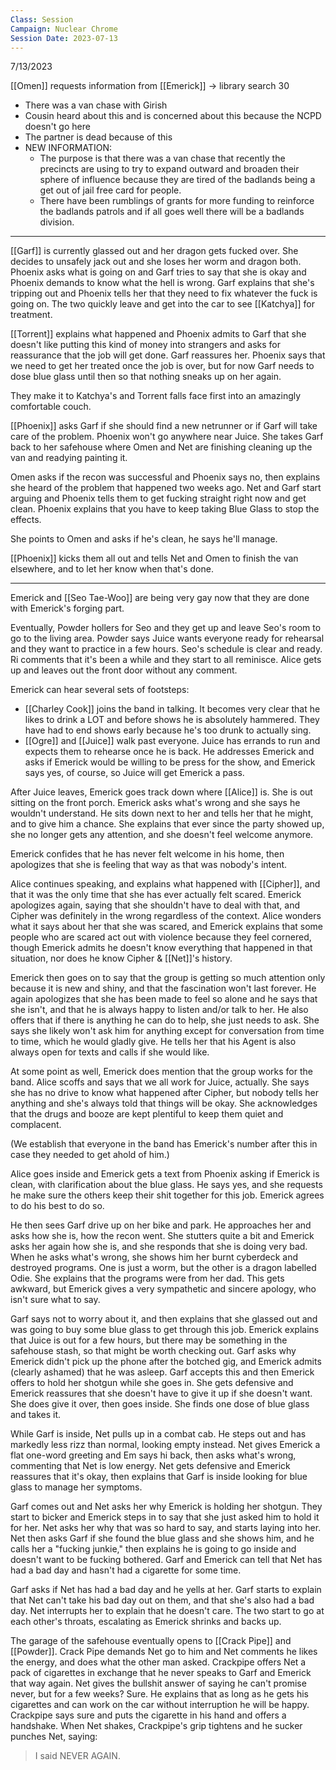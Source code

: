 ```yaml
---
Class: Session
Campaign: Nuclear Chrome
Session Date: 2023-07-13
---
```

7/13/2023

[[Omen]] requests information from [[Emerick]] -> library search 30

- There was a van chase with Girish
- Cousin heard about this and is concerned about this because the NCPD doesn't go here
- The partner is dead because of this
- NEW INFORMATION:
	- The purpose is that there was a van chase that recently the precincts are using to try to expand outward and broaden their sphere of influence because they are tired of the badlands being a get out of jail free card for people.
	- There have been rumblings of grants for more funding to reinforce the badlands patrols and if all goes well there will be a badlands division.

----

[[Garf]] is currently glassed out and her dragon gets fucked over. She decides to unsafely jack out and she loses her worm and dragon both. Phoenix asks what is going on and Garf tries to say that she is okay and Phoenix demands to know what the hell is wrong. Garf explains that she's tripping out and Phoenix tells her that they need to fix whatever the fuck is going on. The two quickly leave and get into the car to see [[Katchya]] for treatment.

[[Torrent]] explains what happened and Phoenix admits to Garf that she doesn't like putting this kind of money into strangers and asks for reassurance that the job will get done. Garf reassures her. Phoenix says that we need to get her treated once the job is over, but for now Garf needs to dose blue glass until then so that nothing sneaks up on her again.

They make it to Katchya's and Torrent falls face first into an amazingly comfortable couch.

[[Phoenix]] asks Garf if she should find a new netrunner or if Garf will take care of the problem. Phoenix won't go anywhere near Juice. She takes Garf back to her safehouse where Omen and Net are finishing cleaning up the van and readying painting it.

Omen asks if the recon was successful and Phoenix says no, then explains she heard of the problem that happened two weeks ago. Net and Garf start arguing and Phoenix tells them to get fucking straight right now and get clean. Phoenix explains that you have to keep taking Blue Glass to stop the effects.

She points to Omen and asks if he's clean, he says he'll manage.

[[Phoenix]] kicks them all out and tells Net and Omen to finish the van elsewhere, and to let her know when that's done.

----

Emerick and [[Seo Tae-Woo]] are being very gay now that they are done with Emerick's forging part.

Eventually, Powder hollers for Seo and they get up and leave Seo's room to go to the living area. Powder says Juice wants everyone ready for rehearsal and they want to practice in a few hours. Seo's schedule is clear and ready. Ri comments that it's been a while and they start to all reminisce. Alice gets up and leaves out the front door without any comment.

Emerick can hear several sets of footsteps:

- [[Charley Cook]] joins the band in talking. It becomes very clear that he likes to drink a LOT and before shows he is absolutely hammered. They have had to end shows early because he's too drunk to actually sing.
- [[Ogre]] and [[Juice]] walk past everyone. Juice has errands to run and expects them to rehearse once he is back. He addresses Emerick and asks if Emerick would be willing to be press for the show, and Emerick says yes, of course, so Juice will get Emerick a pass.

After Juice leaves, Emerick goes track down where [[Alice]] is. She is out sitting on the front porch. Emerick asks what's wrong and she says he wouldn't understand. He sits down next to her and tells her that he might, and to give him a chance. She explains that ever since the party showed up, she no longer gets any attention, and she doesn't feel welcome anymore.

Emerick confides that he has never felt welcome in his home, then apologizes that she is feeling that way as that was nobody's intent.

Alice continues speaking, and explains what happened with [[Cipher]], and that it was the only time that she has ever actually felt scared. Emerick apologizes again, saying that she shouldn't have to deal with that, and Cipher was definitely in the wrong regardless of the context. Alice wonders what it says about her that she was scared, and Emerick explains that some people who are scared act out with violence because they feel cornered, though Emerick admits he doesn't know everything that happened in that situation, nor does he know Cipher & [[Net]]'s history.

Emerick then goes on to say that the group is getting so much attention only because it is new and shiny, and that the fascination won't last forever. He again apologizes that she has been made to feel so alone and he says that she isn't, and that he is always happy to listen and/or talk to her. He also offers that if there is anything he can do to help, she just needs to ask. She says she likely won't ask him for anything except for conversation from time to time, which he would gladly give. He tells her that his Agent is also always open for texts and calls if she would like.

At some point as well, Emerick does mention that the group works for the band. Alice scoffs and says that we all work for Juice, actually. She says she has no drive to know what happened after Cipher, but nobody tells her anything and she's always told that things will be okay. She acknowledges that the drugs and booze are kept plentiful to keep them quiet and complacent.

(We establish that everyone in the band has Emerick's number after this in case they needed to get ahold of him.)

Alice goes inside and Emerick gets a text from Phoenix asking if Emerick is clean, with clarification about the blue glass. He says yes, and she requests he make sure the others keep their shit together for this job. Emerick agrees to do his best to do so.

He then sees Garf drive up on her bike and park. He approaches her and asks how she is, how the recon went. She stutters quite a bit and Emerick asks her again how she is, and she responds that she is doing very bad. When he asks what's wrong, she shows him her burnt cyberdeck and destroyed programs. One is just a worm, but the other is a dragon labelled Odie. She explains that the programs were from her dad. This gets awkward, but Emerick gives a very sympathetic and sincere apology, who isn't sure what to say.

Garf says not to worry about it, and then explains that she glassed out and was going to buy some blue glass to get through this job. Emerick explains that Juice is out for a few hours, but there may be something in the safehouse stash, so that might be worth checking out. Garf asks why Emerick didn't pick up the phone after the botched gig, and Emerick admits (clearly ashamed) that he was asleep. Garf accepts this and then Emerick offers to hold her shotgun while she goes in. She gets defensive and Emerick reassures that she doesn't have to give it up if she doesn't want. She does give it over, then goes inside. She finds one dose of blue glass and takes it.

While Garf is inside, Net pulls up in a combat cab. He steps out and has markedly less rizz than normal, looking empty instead. Net gives Emerick a flat one-word greeting and Em says hi back, then asks what's wrong, commenting that Net is low energy. Net gets defensive and Emerick reassures that it's okay, then explains that Garf is inside looking for blue glass to manage her symptoms.

Garf comes out and Net asks her why Emerick is holding her shotgun. They start to bicker and Emerick steps in to say that she just asked him to hold it for her. Net asks her why that was so hard to say, and starts laying into her. Net then asks Garf if she found the blue glass and she shows him, and he calls her a "fucking junkie," then explains he is going to go inside and doesn't want to be fucking bothered. Garf and Emerick can tell that Net has had a bad day and hasn't had a cigarette for some time.

Garf asks if Net has had a bad day and he yells at her. Garf starts to explain that Net can't take his bad day out on them, and that she's also had a bad day. Net interrupts her to explain that he doesn't care. The two start to go at each other's throats, escalating as Emerick shrinks and backs up.
  
The garage of the safehouse eventually opens to [[Crack Pipe]] and [[Powder]]. Crack Pipe demands Net go to him and Net comments he likes the energy, and does what the other man asked. Crackpipe offers Net a pack of cigarettes in exchange that he never speaks to Garf and Emerick that way again. Net gives the bullshit answer of saying he can't promise never, but for a few weeks? Sure. He explains that as long as he gets his cigarettes and can work on the car without interruption he will be happy. Crackpipe says sure and puts the cigarette in his hand and offers a handshake. When Net shakes, Crackpipe's grip tightens and he sucker punches Net, saying:

>I said NEVER AGAIN.